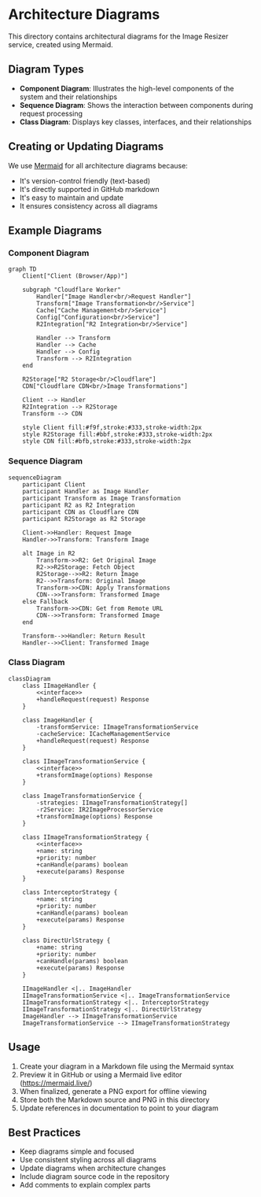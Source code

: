 # Architecture Diagrams

This directory contains architectural diagrams for the Image Resizer service, created using Mermaid.

## Diagram Types

- **Component Diagram**: Illustrates the high-level components of the system and their relationships
- **Sequence Diagram**: Shows the interaction between components during request processing
- **Class Diagram**: Displays key classes, interfaces, and their relationships

## Creating or Updating Diagrams

We use [Mermaid](https://mermaid-js.github.io/) for all architecture diagrams because:
- It's version-control friendly (text-based)
- It's directly supported in GitHub markdown
- It's easy to maintain and update
- It ensures consistency across all diagrams

## Example Diagrams

### Component Diagram

```mermaid
graph TD
    Client["Client (Browser/App)"]
    
    subgraph "Cloudflare Worker"
        Handler["Image Handler<br/>Request Handler"]
        Transform["Image Transformation<br/>Service"]
        Cache["Cache Management<br/>Service"]
        Config["Configuration<br/>Service"]
        R2Integration["R2 Integration<br/>Service"]
        
        Handler --> Transform
        Handler --> Cache
        Handler --> Config
        Transform --> R2Integration
    end
    
    R2Storage["R2 Storage<br/>Cloudflare"]
    CDN["Cloudflare CDN<br/>Image Transformations"]
    
    Client --> Handler
    R2Integration --> R2Storage
    Transform --> CDN
    
    style Client fill:#f9f,stroke:#333,stroke-width:2px
    style R2Storage fill:#bbf,stroke:#333,stroke-width:2px
    style CDN fill:#bfb,stroke:#333,stroke-width:2px
```

### Sequence Diagram

```mermaid
sequenceDiagram
    participant Client
    participant Handler as Image Handler
    participant Transform as Image Transformation
    participant R2 as R2 Integration
    participant CDN as Cloudflare CDN
    participant R2Storage as R2 Storage
    
    Client->>Handler: Request Image
    Handler->>Transform: Transform Image
    
    alt Image in R2
        Transform->>R2: Get Original Image
        R2->>R2Storage: Fetch Object
        R2Storage-->>R2: Return Image
        R2-->>Transform: Original Image
        Transform->>CDN: Apply Transformations
        CDN-->>Transform: Transformed Image
    else Fallback
        Transform->>CDN: Get from Remote URL
        CDN-->>Transform: Transformed Image
    end
    
    Transform-->>Handler: Return Result
    Handler-->>Client: Transformed Image
```

### Class Diagram

```mermaid
classDiagram
    class IImageHandler {
        <<interface>>
        +handleRequest(request) Response
    }
    
    class ImageHandler {
        -transformService: IImageTransformationService
        -cacheService: ICacheManagementService
        +handleRequest(request) Response
    }
    
    class IImageTransformationService {
        <<interface>>
        +transformImage(options) Response
    }
    
    class ImageTransformationService {
        -strategies: IImageTransformationStrategy[]
        -r2Service: IR2ImageProcessorService
        +transformImage(options) Response
    }
    
    class IImageTransformationStrategy {
        <<interface>>
        +name: string
        +priority: number
        +canHandle(params) boolean
        +execute(params) Response
    }
    
    class InterceptorStrategy {
        +name: string
        +priority: number
        +canHandle(params) boolean
        +execute(params) Response
    }
    
    class DirectUrlStrategy {
        +name: string
        +priority: number
        +canHandle(params) boolean
        +execute(params) Response
    }
    
    IImageHandler <|.. ImageHandler
    IImageTransformationService <|.. ImageTransformationService
    IImageTransformationStrategy <|.. InterceptorStrategy
    IImageTransformationStrategy <|.. DirectUrlStrategy
    ImageHandler --> IImageTransformationService
    ImageTransformationService --> IImageTransformationStrategy
```

## Usage

1. Create your diagram in a Markdown file using the Mermaid syntax
2. Preview it in GitHub or using a Mermaid live editor (https://mermaid.live/)
3. When finalized, generate a PNG export for offline viewing
4. Store both the Markdown source and PNG in this directory
5. Update references in documentation to point to your diagram

## Best Practices

- Keep diagrams simple and focused
- Use consistent styling across all diagrams
- Update diagrams when architecture changes
- Include diagram source code in the repository
- Add comments to explain complex parts